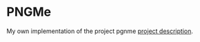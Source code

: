 # PNGMe
My own implementation of the project pgnme [project description]( https://picklenerd.github.io/pngme_book/introduction.html).

